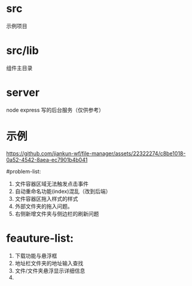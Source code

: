 # src

示例项目

# src/lib

组件主目录

# server

node express 写的后台服务（仅供参考）

# 示例


https://github.com/jiankun-wf/file-manager/assets/22322274/c8be1018-0a52-4542-8aea-ec7901b4b041



#problem-list: 

1. 文件容器区域无法触发点击事件
2. 自动重命名功能(index)混乱（改到后端）
3. 文件容器区拖入样式的样式
4. 外部文件夹的拖入问题。
5. 右侧新增文件夹与侧边栏的刷新问题


# feauture-list: 

1. 下载功能与悬浮框
2. 地址栏文件夹的地址输入查找
3. 文件/文件夹悬浮显示详细信息
4. 
